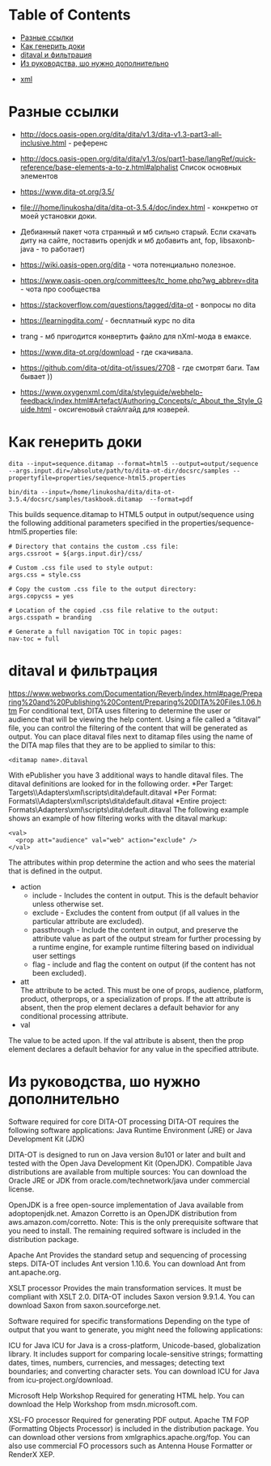 
# Table of Contents

-   [Разные ссылки](#orgb3efd8f)
-   [Как генерить доки](#org9ff38e7)
-   [ditaval и фильтрация](#org11b1f50)
-   [Из руководства, шо нужно дополнительно](#orga7f219f)

<div class="preview" id="orgaf2e8bd">

</div>

-   [xml](20201025184126-xml.publ.md)


<a id="orgb3efd8f"></a>

# Разные ссылки

-   <http://docs.oasis-open.org/dita/dita/v1.3/dita-v1.3-part3-all-inclusive.html> - референс
-   <http://docs.oasis-open.org/dita/dita/v1.3/os/part1-base/langRef/quick-reference/base-elements-a-to-z.html#alphalist> Список основных элементов

-   <https://www.dita-ot.org/3.5/>
-   <file:///home/linukosha/dita/dita-ot-3.5.4/doc/index.html> - конкретно от моей установки доки.
-   Дебианный пакет чота странный и мб сильно старый. Если скачать диту на сайте, поставить openjdk и мб добавить ant, fop, libsaxonb-java - то работает)
-   <https://wiki.oasis-open.org/dita> - чота потенциально полезное.
-   <https://www.oasis-open.org/committees/tc_home.php?wg_abbrev=dita> - чота про сообщества
-   <https://stackoverflow.com/questions/tagged/dita-ot> - вопросы по dita
-   <https://learningdita.com/> - бесплатный курс по dita
-   trang - мб пригодится конвертить файло для nXml-мода в емаксе.
-   <https://www.dita-ot.org/download> - где скачивала.
-   <https://github.com/dita-ot/dita-ot/issues/2708> - где смотрят баги. Там бывает ))
-   <https://www.oxygenxml.com/dita/styleguide/webhelp-feedback/index.html#Artefact/Authoring_Concepts/c_About_the_Style_Guide.html> - оксигеновый стайлгайд для юзверей.


<a id="org9ff38e7"></a>

# Как генерить доки

    dita --input=sequence.ditamap --format=html5 --output=output/sequence --args.input.dir=/absolute/path/to/dita-ot-dir/docsrc/samples --propertyfile=properties/sequence-html5.properties

    bin/dita --input=/home/linukosha/dita/dita-ot-3.5.4/docsrc/samples/taskbook.ditamap  --format=pdf

This builds sequence.ditamap to HTML5 output in output/sequence using the following additional parameters specified in the properties/sequence-html5.properties file:

    # Directory that contains the custom .css file:
    args.cssroot = ${args.input.dir}/css/
    
    # Custom .css file used to style output:
    args.css = style.css
    
    # Copy the custom .css file to the output directory:
    args.copycss = yes
    
    # Location of the copied .css file relative to the output:
    args.csspath = branding
    
    # Generate a full navigation TOC in topic pages:
    nav-toc = full


<a id="org11b1f50"></a>

# ditaval и фильтрация

<https://www.webworks.com/Documentation/Reverb/index.html#page/Preparing%20and%20Publishing%20Content/Preparing%20DITA%20Files.1.06.htm>
  For conditional text, DITA uses filtering to determine the user or audience that will be viewing the help content. Using a file called a “ditaval” file, you can control the filtering of the content that will be generated as output. You can place ditaval files next to ditamap files using the name of the DITA map files that they are to be applied to similar to this:

    <ditamap name>.ditaval

With ePublisher you have 3 additional ways to handle ditaval files. The ditaval definitions are looked for in the following order.
\*Per Target: Targets\\<Target Name>\\Adapters\\xml\\scripts\\dita\\default.ditaval
\*Per Format: Formats\\<Format Name>\\Adapters\\xml\\scripts\\dita\\default.ditaval
\*Entire project: Formats\\Adapters\\xml\\scripts\\dita\\default.ditaval
The following example shows an example of how filtering works with the ditaval markup:

    <val>
      <prop att="audience" val="web" action="exclude" />
    </val>

The attributes within prop determine the action and who sees the material that is defined in the output.

-   action
    -   include - Includes the content in output. This is the default behavior unless otherwise set.
    -   exclude - Excludes the content from output (if all values in the particular attribute are excluded).
    -   passthrough - Include the content in output, and preserve the attribute value as part of the output stream for further processing by a runtime engine, for example runtime filtering based on individual user settings
    -   flag - include and flag the content on output (if the content has not been excluded).
-   att  
    The attribute to be acted. This must be one of props, audience, platform, product, otherprops, or a specialization of props. If the att attribute is absent, then the prop element declares a default behavior for any conditional processing attribute.
-   val

The value to be acted upon. If the val attribute is absent, then the prop element declares a default behavior for any value in the specified attribute.


<a id="orga7f219f"></a>

# Из руководства, шо нужно дополнительно

Software required for core DITA-OT processing DITA-OT requires the following software applications: Java Runtime Environment (JRE) or Java Development Kit (JDK)

DITA-OT is designed to run on Java version 8u101 or later and built and tested with the Open Java Development Kit (OpenJDK). Compatible Java distributions are available from multiple sources: You can download the Oracle JRE or JDK from oracle.com/technetwork/java under commercial license.

OpenJDK is a free open-source implementation of Java available from adoptopenjdk.net.  Amazon Corretto is an OpenJDK distribution from aws.amazon.com/corretto.  Note: This is the only prerequisite software that you need to install. The remaining required software is included in the distribution package.

Apache Ant Provides the standard setup and sequencing of processing steps. DITA-OT includes Ant version 1.10.6. You can download Ant from ant.apache.org.

XSLT processor Provides the main transformation services. It must be compliant with XSLT 2.0. DITA-OT includes Saxon version 9.9.1.4. You can download Saxon from saxon.sourceforge.net.

Software required for specific transformations
Depending on the type of output that you want to generate, you might need the following applications:

ICU for Java ICU for Java is a cross-platform, Unicode-based, globalization library. It includes support for comparing locale-sensitive strings; formatting dates, times, numbers, currencies, and messages; detecting text boundaries; and converting character sets. You can download ICU for Java from icu-project.org/download.

Microsoft Help Workshop Required for generating HTML help. You can download the Help Workshop from msdn.microsoft.com.

XSL-FO processor Required for generating PDF output. Apache TM FOP (Formatting Objects Processor) is included in the distribution package. You can download other versions from xmlgraphics.apache.org/fop. You can also use commercial FO processors such as Antenna House Formatter or RenderX XEP.

